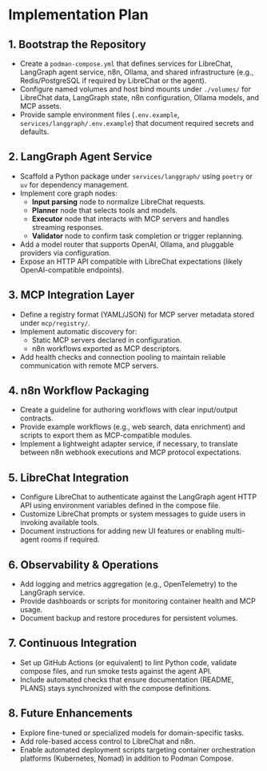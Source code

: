 # Implementation Plan

## 1. Bootstrap the Repository
- Create a `podman-compose.yml` that defines services for LibreChat, LangGraph agent service, n8n, Ollama, and shared infrastructure (e.g., Redis/PostgreSQL if required by LibreChat or the agent).
- Configure named volumes and host bind mounts under `./volumes/` for LibreChat data, LangGraph state, n8n configuration, Ollama models, and MCP assets.
- Provide sample environment files (`.env.example`, `services/langgraph/.env.example`) that document required secrets and defaults.

## 2. LangGraph Agent Service
- Scaffold a Python package under `services/langgraph/` using `poetry` or `uv` for dependency management.
- Implement core graph nodes:
  - **Input parsing** node to normalize LibreChat requests.
  - **Planner** node that selects tools and models.
  - **Executor** node that interacts with MCP servers and handles streaming responses.
  - **Validator** node to confirm task completion or trigger replanning.
- Add a model router that supports OpenAI, Ollama, and pluggable providers via configuration.
- Expose an HTTP API compatible with LibreChat expectations (likely OpenAI-compatible endpoints).

## 3. MCP Integration Layer
- Define a registry format (YAML/JSON) for MCP server metadata stored under `mcp/registry/`.
- Implement automatic discovery for:
  - Static MCP servers declared in configuration.
  - n8n workflows exported as MCP descriptors.
- Add health checks and connection pooling to maintain reliable communication with remote MCP servers.

## 4. n8n Workflow Packaging
- Create a guideline for authoring workflows with clear input/output contracts.
- Provide example workflows (e.g., web search, data enrichment) and scripts to export them as MCP-compatible modules.
- Implement a lightweight adapter service, if necessary, to translate between n8n webhook executions and MCP protocol expectations.

## 5. LibreChat Integration
- Configure LibreChat to authenticate against the LangGraph agent HTTP API using environment variables defined in the compose file.
- Customize LibreChat prompts or system messages to guide users in invoking available tools.
- Document instructions for adding new UI features or enabling multi-agent rooms if required.

## 6. Observability & Operations
- Add logging and metrics aggregation (e.g., OpenTelemetry) to the LangGraph service.
- Provide dashboards or scripts for monitoring container health and MCP usage.
- Document backup and restore procedures for persistent volumes.

## 7. Continuous Integration
- Set up GitHub Actions (or equivalent) to lint Python code, validate compose files, and run smoke tests against the agent API.
- Include automated checks that ensure documentation (README, PLANS) stays synchronized with the compose definitions.

## 8. Future Enhancements
- Explore fine-tuned or specialized models for domain-specific tasks.
- Add role-based access control to LibreChat and n8n.
- Enable automated deployment scripts targeting container orchestration platforms (Kubernetes, Nomad) in addition to Podman Compose.
